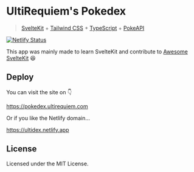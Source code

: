 # UltiRequiem's Pokedex

> [SvelteKit](https://kit.svelte.dev) +
> [Tailwind CSS](https://tailwindcss.com) +
> [TypeScript](https://typescriptlang.org) + [PokeAPI](https://pokeapi.co)

[![Netlify Status](https://api.netlify.com/api/v1/badges/3843f856-1c50-42bc-bb9b-5c6c109e6575/deploy-status)](https://app.netlify.com/sites/ultidex/deploys)

This app was mainly made to learn SvelteKit and contribute to
[Awesome SvelteKit](https://github.com/janosh/awesome-svelte-kit) 😆

## Deploy

You can visit the site on 👇

https://pokedex.ultirequiem.com

Or if you like the Netlify domain...

https://ultidex.netlify.app

## License

Licensed under the MIT License.
